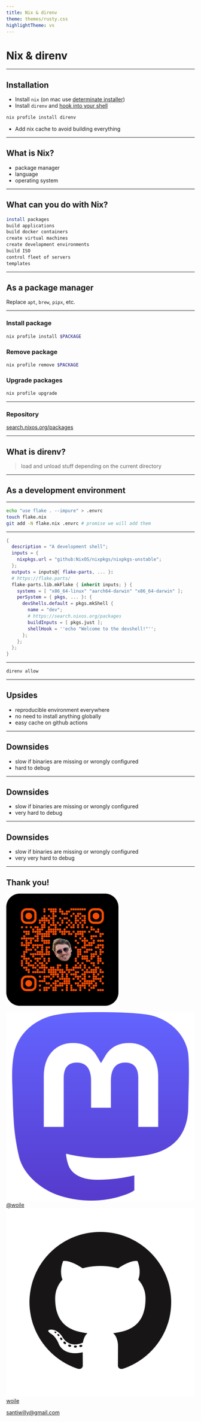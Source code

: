 ```yaml
---
title: Nix & direnv
theme: themes/rusty.css
highlightTheme: vs
---
```


# Nix & direnv

---

## Installation

- Install `nix` (on mac use [determinate installer](https://github.com/DeterminateSystems/nix-installer))
- Install `direnv` and [hook into your shell](https://direnv.net/docs/hook.html)

```sh
nix profile install direnv
```

- Add nix cache to avoid building everything <!-- .element: class="fragment" data-fragment-index="0" -->

---

## What is Nix?

- package manager
- language
- operating system

----

## What can you do with Nix?

```sh [1-8|1,5]
install packages
build applications
build docker containers
create virtual machines
create development environments
build ISO
control fleet of servers
templates
```

---

## As a package manager

Replace `apt`, `brew`, `pipx`, etc.

----

### Install package

```sh
nix profile install $PACKAGE
```

### Remove package

```sh
nix profile remove $PACKAGE
```

### Upgrade packages

```sh
nix profile upgrade
```

----

### Repository

[search.nixos.org/packages](https://search.nixos.org/packages)

---

## What is direnv?

> load and unload stuff depending on the current directory

---

## As a development environment

----

```sh
echo "use flake . --impure" > .envrc
touch flake.nix
git add -N flake.nix .envrc # promise we will add them
```

----

```nix
{
  description = "A development shell";
  inputs = {
    nixpkgs.url = "github:NixOS/nixpkgs/nixpkgs-unstable";
  };
  outputs = inputs@{ flake-parts, ... }:
  # https://flake.parts/
  flake-parts.lib.mkFlake { inherit inputs; } {
    systems = [ "x86_64-linux" "aarch64-darwin" "x86_64-darwin" ];
    perSystem = { pkgs, ... }: {
      devShells.default = pkgs.mkShell {
        name = "dev";
        # https://search.nixos.org/packages
        buildInputs = [ pkgs.just ];
        shellHook = ''echo "Welcome to the devshell!"'';
      };
    };
  };
}
```

----

```sh
direnv allow
```

---

## Upsides

- reproducible environment everywhere
- no need to install anything globally
- easy cache on github actions

---

<!-- .slide: data-auto-animate -->

## Downsides

- slow if binaries are missing or wrongly configured
- hard to debug

---

<!-- .slide: data-auto-animate -->

## Downsides

- slow if binaries are missing or wrongly configured
- very hard to debug

---

<!-- .slide: data-auto-animate -->

## Downsides

- slow if binaries are missing or wrongly configured
- very very hard to debug

---

## Thank you!

![qr code](./assets/qr-code.png)

![mastodon logo](./assets/mastodon.png) <!-- .element:  width="40px" style="margin: 0" --> [@woile](https://hachyderm.io/@woile)
&nbsp;&nbsp;&nbsp;
![github logo](./assets/github.png) <!-- .element:  width="50px" style="margin: 0" --> [woile](https://github.com/woile)

santiwilly@gmail.com